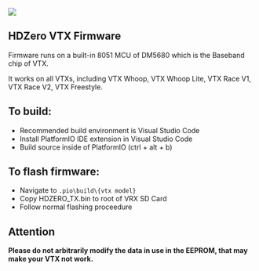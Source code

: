 ![](https://raw.githubusercontent.com/hd-zero/hdzero-vtx/main/misc/HDZero.png)

## HDZero VTX Firmware

Firmware runs on a built-in 8051 MCU of DM5680 which is the Baseband chip of VTX.

It works on all VTXs, including VTX Whoop, VTX Whoop Lite, VTX Race V1, VTX Race V2, VTX Freestyle.

## To build:
- Recommended build environment is Visual Studio Code
- Install PlatformIO IDE extension in Visual Studio Code
- Build source inside of PlatformIO (ctrl + alt + b)

## To flash firmware:
- Navigate to `.pio\build\{vtx model}`
- Copy HDZERO_TX.bin to root of VRX SD Card
- Follow normal flashing proceedure

## Attention
**Please do not arbitrarily modify the data in use in the EEPROM, that may make your VTX not work.**
